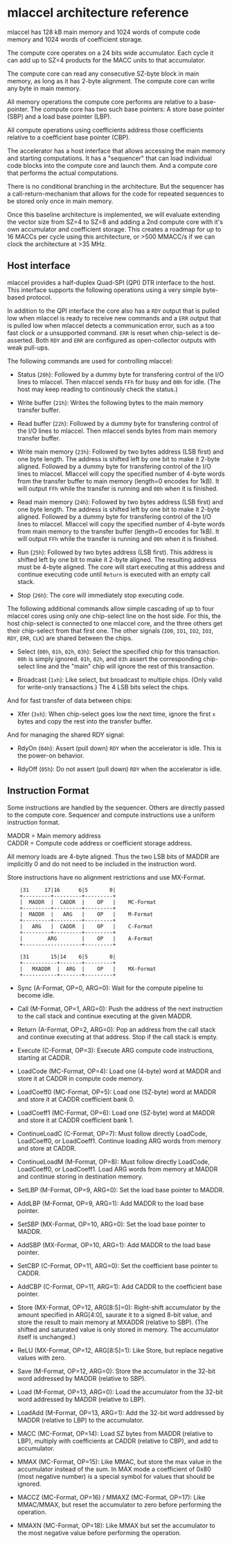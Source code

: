 mlaccel architecture reference
==============================

mlaccel has 128 kB main memory and 1024 words of compute code memory and
1024 words of coefficient storage.

The compute core operates on a 24 bits wide accumulator. Each cycle it can
add up to SZ=4 products for the MACC units to that accumulator.

The compute core can read any consecutive SZ-byte block in main memory, as long
as it has 2-byte alignment. The compute core can write any byte in main memory.

All memory operations the compute core performs are relative to a base-pointer.
The compute core has two such base pointers: A store base pointer (SBP) and a
load base pointer (LBP).

All compute operations using coefficients address those coefficients relative
to a coefficient base pointer (CBP).

The accelerator has a host interface that allows accessing the main memory and
starting computations. It has a "sequencer" that can load individual code
blocks into the compute core and launch them. And a compute core that performs
the actual computations.

There is no conditional branching in the architecture. But the sequencer has
a call-return-mechanism that allows for the code for repeated sequences to be
stored only once in main memory.

Once this baseline architecture is implemented, we will evaluate extending
the vector size from SZ=4 to SZ=8 and adding a 2nd compute core with it's own
accumulator and coefficient storage. This creates a roadmap for up to 16 MACCs
per cycle using this architecture, or >500 MMACC/s if we can clock the
architecture at >35 MHz.


Host interface
-------------

mlaccel provides a half-duplex Quad-SPI (QPI) DTR interface to the host. This
interface supports the following operations using a very simple byte-based
protocol.

In addition to the QPI interface the core also has a `RDY` output that is
pulled low when mlaccel is ready to receive new commands and a `ERR` output
that is pulled low when mlaccel detects a communication error, such as a too
fast clock or a unsupported command. `ERR` is reset when chip-select is de-asserted.
Both `RDY` and `ERR` are configured as open-collector outputs with weak pull-ups.

The following commands are used for controlling mlaccel:

- Status (`20h`): Followed by a dummy byte for transfering control of the I/O
lines to mlaccel. Then mlaccel sends `FFh` for busy and `00h` for idle. (The
host may keep reading to continously check the status.)

- Write buffer (`21h`): Writes the following bytes to the main memory transfer
buffer.

- Read buffer (`22h`): Followed by a dummy byte for transfering control of the
I/O lines to mlaccel. Then mlaccel sends bytes from main memory transfer
buffer.

- Write main memory (`23h`): Followed by two bytes address (LSB first) and
one byte length. The address is shifted left by one bit to make it 2-byte aligned.
Followed by a dummy byte for transfering control of the I/O lines to mlaccel.
Mlaccel will copy the specified number of 4-byte words from the transfer buffer to
main memory (length=0 encodes for 1kB). It will output `FFh` while the transfer
is running and `00h` when it is finished.

- Read main memory (`24h`): Followed by two bytes address (LSB first) and
one byte length. The address is shifted left by one bit to make it 2-byte
aligned.  Followed by a dummy byte for transfering control of the I/O lines to
mlaccel. Mlaccel will copy the specified number of 4-byte words from main
memory to the transfer buffer (length=0 encodes for 1kB). It will output `FFh`
while the transfer is running and `00h` when it is finished.

- Run (`25h`): Followed by two bytes address (LSB first). This address is
shifted left by one bit to make it 2-byte aligned. The resulting address must
be 4-byte aligned. The core will start executing at this address and continue
executing code until `Return` is executed with an empty call stack.

- Stop (`26h`): The core will immediately stop executing code.

The following additional commands allow simple cascading of up to four mlaccel
cores using only one chip-select line on the host side. For this, the host
chip-select is connected to one mlaccel core, and the three others get their
chip-select from that first one. The other signals (`IO0`, `IO1`, `IO2`,
`IO3`, `RDY`, `ERR`, `CLK`) are shared between the chips.

- Select (`00h`, `01h`, `02h`, `03h`): Select the specified chip for this
transaction. `00h` is simply ignored. `01h`, `02h`, and `03h` assert the
corresponding chip-select line and the "main" chip will ignore the rest
of this transaction.

- Broadcast (`1xh`): Like select, but broadcast to multiple chips. (Only
valid for write-only transactions.) The 4 LSB bits select the chips.

And for fast transfer of data between chips:

- Xfer (`3xh`): When chip-select goes low the next time, ignore the first
`x` bytes and copy the rest into the transfer buffer.

And for managing the shared RDY signal:

- RdyOn (`04h`): Assert (pull down) `RDY` when the accelerator is idle.
This is the power-on behavior.

- RdyOff (`05h`): Do not assert (pull down) `RDY` when the accelerator is idle.


Instruction Format
------------------

Some instructions are handled by the sequencer. Others are directly passed
to the compute core. Sequencer and compute instructions use a uniform instruction
format.

MADDR = Main memory address  
CADDR = Compute code address or coefficient storage address.

All memory loads are 4-byte aligned. Thus the two LSB bits of MADDR are
implicitly 0 and do not need to be included in the instruction word.

Store instructions have no alignment restrictions and use MX-Format.

```
    |31     17|16      6|5       0|
    +---------+---------+---------+
    |  MADDR  |  CADDR  |    OP   |    MC-Format
    +---------+---------+---------+
    |  MADDR  |   ARG   |    OP   |    M-Format
    +---------+---------+---------+
    |   ARG   |  CADDR  |    OP   |    C-Format
    +---------+---------+---------+
    |        ARG        |    OP   |    A-Format
    +-------------------+---------+

    |31       15|14    6|5       0|
    +-----------+-------+---------+
    |   MXADDR  |  ARG  |    OP   |    MX-Format
    +-----------+-------+---------+
```

- Sync (A-Format, OP=0, ARG=0): Wait for the compute pipeline to become idle.

- Call (M-Format, OP=1, ARG=0): Push the address of the next instruction to the call
stack and continue executing at the given MADDR.

- Return (A-Format, OP=2, ARG=0): Pop an address from the call stack and continue
executing at that address. Stop if the call stack is empty.

- Execute (C-Format, OP=3): Execute ARG compute code instructions, starting at CADDR.

- LoadCode (MC-Format, OP=4): Load one (4-byte) word at MADDR and store it at CADDR in
compute code memory.

- LoadCoeff0 (MC-Format, OP=5): Load one (SZ-byte) word at MADDR and store it at CADDR
coefficient bank 0.

- LoadCoeff1 (MC-Format, OP=6): Load one (SZ-byte) word at MADDR and store it at CADDR
coefficient bank 1.

- ContinueLoadC (C-Format, OP=7): Must follow directly LoadCode, LoadCoeff0, or LoadCoeff1.
Continue loading ARG words from memory and store at CADDR.

- ContinueLoadM (M-Format, OP=8): Must follow directly LoadCode, LoadCoeff0, or LoadCoeff1.
Load ARG words from memory at MADDR and continue storing in destination memory.

- SetLBP (M-Format, OP=9, ARG=0): Set the load base pointer to MADDR.

- AddLBP (M-Format, OP=9, ARG=1): Add MADDR to the load base pointer.

- SetSBP (MX-Format, OP=10, ARG=0): Set the load base pointer to MADDR.

- AddSBP (MX-Format, OP=10, ARG=1): Add MADDR to the load base pointer.

- SetCBP (C-Format, OP=11, ARG=0): Set the coefficient base pointer to CADDR.

- AddCBP (C-Format, OP=11, ARG=1): Add CADDR to the coefficient base pointer.

- Store (MX-Format, OP=12, ARG[8:5]=0): Right-shift accumulator by the amount
specified in ARG[4:0], saurate it to a signed 8-bit value, and store the result
to main memory at MXADDR (relative to SBP). (The shifted and saturated value is
only stored in memory. The accumulator itself is unchanged.)

- ReLU (MX-Format, OP=12, ARG[8:5]=1): Like Store, but replace negative values
with zero.

- Save (M-Format, OP=12, ARG=0): Store the accumulator in the 32-bit word addressed
by MADDR (relative to SBP).

- Load (M-Format, OP=13, ARG=0): Load the accumulator from the 32-bit word addressed
by MADDR (relative to LBP).

- LoadAdd (M-Format, OP=13, ARG=1): Add the 32-bit word addressed by MADDR (relative
to LBP) to the accumulator.

- MACC (MC-Format, OP=14): Load SZ bytes from MADDR (relative to LBP), multiply with
coefficients at CADDR (relative to CBP), and add to accumulator.

- MMAX (MC-Format, OP=15): Like MMAC, but store the max value in the accumulator instead
of the sum. In MAX mode a coefficient of 0x80 (most negative number) is a special symbol
for values that should be ignored.

- MACCZ (MC-Format, OP=16) / MMAXZ (MC-Format, OP=17): Like MMAC/MMAX, but reset the
accumulator to zero before performing the operation.

- MMAXN (MC-Format, OP=18): Like MMAX but set the accumulator to the most negative value
before performing the operation.
